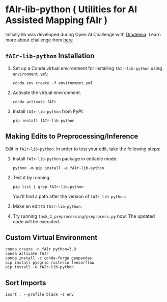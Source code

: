# fAIr-lib-python ( Utilities for AI Assisted Mapping fAIr )
Initially lib was developed during Open AI Challenge with [Omdeena](https://omdena.com/). Learn more about challenge from [here](https://www.hotosm.org/tech-blog/hot-tech-talk-open-ai-challenge/)  

## `fAIr-lib-python` Installation

1. Set up a Conda virtual environment for installing `fAIr-lib-python` using `environment.yml`:

    ```console
    conda env create -f environment.yml
    ```

2. Activate the virtual environment.

    ```console
    conda activate fAIr
    ```

3. Install `fAIr-lib-python` from PyPI:

    ```console
    pip install fAIr-lib-python
    ```

## Making Edits to Preprocessing/Inference

Edit in `fAIr-lib-python`. In order to test your edit, take the following steps:

1. Install `fAIr-lib-python` package in editable mode:

    ```console
    python -m pip install -e fAIr-lib-python
    ```

2. Test it by running:

    ```console
    pip list | grep fAIr-lib-python
    ```

    You'll find a path after the version of `fAIr-lib-python`:


3. Make an edit to `fAIr-lib-python`.
4. Try running `task_1_preprocessing/preprocess.py` now. The updated code will be executed.

## Custom Virtual Environment

```console
conda create -n fAIr python=3.8
conda activate fAIr
conda install -c conda-forge geopandas
pip install pyogrio rasterio tensorflow
pip install -e fAIr-lib-python
```

## Sort Imports

```console
isort . --profile black -s env
```
